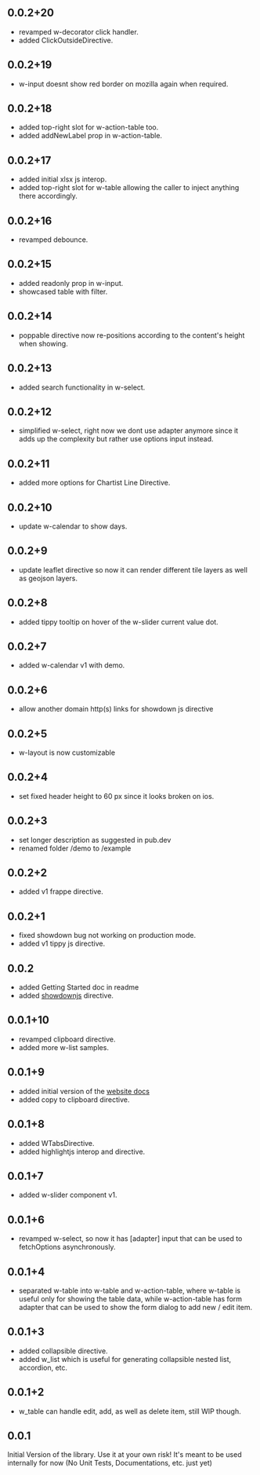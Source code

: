 ## 0.0.2+20
  * revamped w-decorator click handler.
  * added ClickOutsideDirective.

## 0.0.2+19
  * w-input doesnt show red border on mozilla again when required.

## 0.0.2+18
  * added top-right slot for w-action-table too.
  * added addNewLabel prop in w-action-table. 

## 0.0.2+17
  * added initial xlsx js interop.
  * added top-right slot for w-table allowing the caller to inject anything there accordingly.

## 0.0.2+16
  * revamped debounce.

## 0.0.2+15
  * added readonly prop in w-input.
  * showcased table with filter.

## 0.0.2+14
  * poppable directive now re-positions according to the content's height when showing.

## 0.0.2+13
  * added search functionality in w-select.

## 0.0.2+12
  * simplified w-select, right now we dont use adapter anymore since it adds up the complexity but rather use options input instead.

## 0.0.2+11
  * added more options for Chartist Line Directive.  

## 0.0.2+10
  * update w-calendar to show days.

## 0.0.2+9
  * update leaflet directive so now it can render different tile layers as well as geojson layers.

## 0.0.2+8
  * added tippy tooltip on hover of the w-slider current value dot.

## 0.0.2+7
  * added w-calendar v1 with demo.

## 0.0.2+6
  * allow another domain http(s) links for showdown js directive

## 0.0.2+5
  * w-layout is now customizable

## 0.0.2+4
  * set fixed header height to 60 px since it looks broken on ios.

## 0.0.2+3
  * set longer description as suggested in pub.dev
  * renamed folder /demo to /example

## 0.0.2+2  
  * added v1 frappe directive.

## 0.0.2+1
  * fixed showdown bug not working on production mode.
  * added v1 tippy js directive.

## 0.0.2
  * added Getting Started doc in readme
  * added [showdownjs](https://github.com/showdownjs/showdown) directive.

## 0.0.1+10
  * revamped clipboard directive.
  * added more w-list samples.

## 0.0.1+9
  * added initial version of the [website docs](https://ngadmin.wowsome.co)
  * added copy to clipboard directive.

## 0.0.1+8
  * added WTabsDirective.
  * added highlightjs interop and directive.

## 0.0.1+7
  * added w-slider component v1.

## 0.0.1+6
  * revamped w-select, so now it has [adapter] input that can be used to fetchOptions asynchronously.  

## 0.0.1+4
  * separated w-table into w-table and w-action-table, where w-table is useful only for showing the table data, while w-action-table has form adapter that can be used to show the form dialog to add new / edit item.

## 0.0.1+3
  * added collapsible directive.
  * added w_list which is useful for generating collapsible nested list, accordion, etc.

## 0.0.1+2
  * w_table can handle edit, add, as well as delete item, still WIP though.

## 0.0.1

Initial Version of the library. Use it at your own risk!
It's meant to be used internally for now (No Unit Tests, Documentations, etc. just yet)
